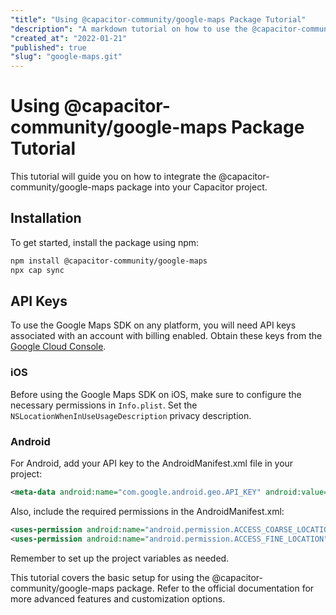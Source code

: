 ```yaml
---
"title": "Using @capacitor-community/google-maps Package Tutorial"
"description": "A markdown tutorial on how to use the @capacitor-community/google-maps package in Capacitor."
"created_at": "2022-01-21"
"published": true
"slug": "google-maps.git"
---
```


# Using @capacitor-community/google-maps Package Tutorial

This tutorial will guide you on how to integrate the @capacitor-community/google-maps package into your Capacitor project.

## Installation

To get started, install the package using npm:

```bash
npm install @capacitor-community/google-maps
npx cap sync
```

## API Keys

To use the Google Maps SDK on any platform, you will need API keys associated with an account with billing enabled. Obtain these keys from the [Google Cloud Console](https://console.cloud.google.com).

### iOS

Before using the Google Maps SDK on iOS, make sure to configure the necessary permissions in `Info.plist`. Set the `NSLocationWhenInUseUsageDescription` privacy description.

### Android

For Android, add your API key to the AndroidManifest.xml file in your project:

```xml
<meta-data android:name="com.google.android.geo.API_KEY" android:value="YOUR_API_KEY_HERE"/>
```

Also, include the required permissions in the AndroidManifest.xml:

```xml
<uses-permission android:name="android.permission.ACCESS_COARSE_LOCATION" />
<uses-permission android:name="android.permission.ACCESS_FINE_LOCATION" />
```

Remember to set up the project variables as needed.

This tutorial covers the basic setup for using the @capacitor-community/google-maps package. Refer to the official documentation for more advanced features and customization options.
```